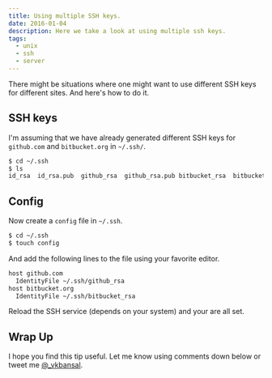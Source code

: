 ```yaml
---
title: Using multiple SSH keys.
date: 2016-01-04
description: Here we take a look at using multiple ssh keys.
tags:
  - unix
  - ssh
  - server
---
```


There might be situations where one might want to use different SSH keys for different sites. And here's how to do it.

## SSH keys

I'm assuming that we have already generated different SSH keys for `github.com` and `bitbucket.org` in `~/.ssh/`.

```bash
$ cd ~/.ssh
$ ls
id_rsa  id_rsa.pub  github_rsa  github_rsa.pub bitbucket_rsa  bitbucket_rsa.pub
```

## Config

Now create a `config` file in `~/.ssh`.

```bash
$ cd ~/.ssh
$ touch config
```

And add the following lines to the file using your favorite editor.

```bash
host github.com
  IdentityFile ~/.ssh/github_rsa
host bitbucket.org
  IdentityFile ~/.ssh/bitbucket_rsa
```

Reload the SSH service (depends on your system) and your are all set.

## Wrap Up

I hope you find this tip useful. Let me know using comments down below or tweet me [@\_vkbansal](https://twitter.com/_vkbansal).
